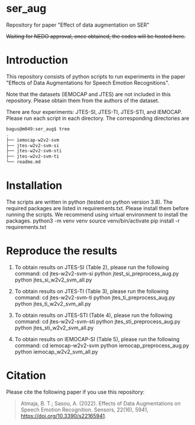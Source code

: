 # ser_aug
Repository for paper "Effect of data augmentation on SER"

~~Waiting for NEDO approval, once obtained, the codes will be hosted here.~~

# Introduction
This repository consists of python scripts to run experiments in the paper "Effects of Data Augmentations for Speech Emotion Recognitions".

Note that the datasets (IEMOCAP and JTES) are not included in this repository. Please obtain them from the authors of the dataset.

There are four experiments: JTES-SI, JTES-TI, JTES-STI, and IEMOCAP. Please run each script in each directory. The corresponding directories are 

```bash
bagus@m049:ser_aug$ tree
.
├── iemocap-w2v2-svm
├── jtes-w2v2-svm-si
├── jtes-w2v2-svm-sti
├── jtes-w2v2-svm-ti
└── readme.md
```

# Installation
The scripts are written in python (tested on python version 3.8). The required packages are listed in requirements.txt. Please install them before running the scripts. We recommend using virtual environment to install the packages.
python3 -m venv venv
source venv/bin/activate
pip install -r requirements.txt

# Reproduce the results
1. To obtain results on JTES-SI (Table 2), please run the following command:
cd jtes-w2v2-svm-si
python jtest_si_preprocess_aug.py
python jtes_si_w2v2_svm_all.py

2. To obtain results on JTES-TI (Table 3), please run the following command:
cd jtes-w2v2-svm-ti
python jtes_ti_preprocess_aug.py
python jtes_ti_w2v2_svm_all.py

3. To obtain results on JTES-STI (Table 4), please run the following command:
cd jtes-w2v2-svm-sti
python jtes_sti_preprocess_aug.py
python jtes_sti_w2v2_svm_all.py

4. To obtain results on IEMOCAP-SI (Table 5), please run the following command:
cd iemocap-w2v2-svm
python iemocap_preprocess_aug.py
python iemocap_w2v2_svm_all.py

# Citation
Please cite the following paper if you use this repository:

> Atmaja, B. T.; Sasou, A. (2022). Effects of Data Augmentations 
> on Speech Emotion Recognition. Sensors, 22(16), 5941,
> https://doi.org/10.3390/s22165941.
